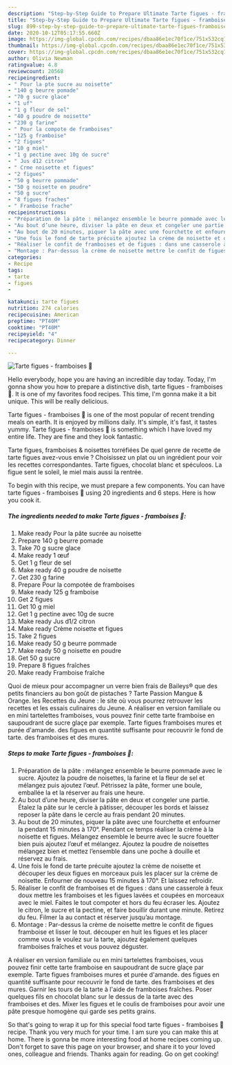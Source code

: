 ```yaml
---
description: "Step-by-Step Guide to Prepare Ultimate Tarte figues - framboises 🌸"
title: "Step-by-Step Guide to Prepare Ultimate Tarte figues - framboises 🌸"
slug: 899-step-by-step-guide-to-prepare-ultimate-tarte-figues-framboises
date: 2020-10-12T05:17:55.660Z
image: https://img-global.cpcdn.com/recipes/dbaa86e1ec70f1ce/751x532cq70/tarte-figues-framboises-🌸-photo-principale-de-la-recette.jpg
thumbnail: https://img-global.cpcdn.com/recipes/dbaa86e1ec70f1ce/751x532cq70/tarte-figues-framboises-🌸-photo-principale-de-la-recette.jpg
cover: https://img-global.cpcdn.com/recipes/dbaa86e1ec70f1ce/751x532cq70/tarte-figues-framboises-🌸-photo-principale-de-la-recette.jpg
author: Olivia Newman
ratingvalue: 4.8
reviewcount: 20568
recipeingredient:
- " Pour la pte sucre au noisette"
- "140 g beurre pomade"
- "70 g sucre glace"
- "1 uf"
- "1 g fleur de sel"
- "40 g poudre de noisette"
- "230 g farine"
- " Pour la compote de framboises"
- "125 g framboise"
- "2 figues"
- "10 g miel"
- "1 g pectine avec 10g de sucre"
- " Jus d12 citron"
- " Crme noisette et figues"
- "2 figues"
- "50 g beurre pommade"
- "50 g noisette en poudre"
- "50 g sucre"
- "8 figues fraches"
- " Framboise frache"
recipeinstructions:
- "Préparation de la pâte : mélangez ensemble le beurre pommade avec le sucre. Ajoutez la poudre de noisettes, la farine et la fleur de sel et mélangez puis ajoutez l’œuf. Pétrissez la pâte, former une boule, emballée la et la réserver au frais une heure."
- "Au bout d’une heure, diviser la pâte en deux et congeler une partie. Étalez la pâte sur le cercle à pâtisser, découper les bords et laissez reposer la pâte dans le cercle au frais pendant 20 minutes."
- "Au bout de 20 minutes, piquer la pâte avec une fourchette et enfourner la pendant 15 minutes à 170°. Pendant ce temps réaliser la crème à la noisette et figues. Mélangez ensemble le beurre avec le sucre fouetter bien puis ajoutez l’œuf et mélangez. Ajoutez la poudre de noisettes mélangez bien et mettez l’ensemble dans une poche à douille et réservez au frais."
- "Une fois le fond de tarte précuite ajoutez la crème de noisette et découper les deux figues en morceaux puis les placer sur la crème de noisette. Enfourner de nouveau 15 minutes à 170°. Et laissez refroidir."
- "Réaliser le confit de framboises et de figues : dans une casserole à feux doux mettre les framboises et les figues lavées et coupées en morceaux avec le miel. Faites le tout compoter et hors du feu écraser les. Ajoutez le citron, le sucre et la pectine, et faire bouillir durant une minute. Retirez du feu. Filmer la au contact et réserver jusqu’au montage."
- "Montage : Par-dessus la crème de noisette mettre le confit de figues framboise et lisser le tout. découper en huit les figues et les placer comme vous le voulez sur la tarte, ajoutez également quelques framboises fraîches et vous pouvez déguster."
categories:
- Recipe
tags:
- tarte
- figues
- 

katakunci: tarte figues  
nutrition: 274 calories
recipecuisine: American
preptime: "PT40M"
cooktime: "PT40M"
recipeyield: "4"
recipecategory: Dinner

---
```



![Tarte figues - framboises 🌸](https://img-global.cpcdn.com/recipes/dbaa86e1ec70f1ce/751x532cq70/tarte-figues-framboises-🌸-photo-principale-de-la-recette.jpg)

Hello everybody, hope you are having an incredible day today. Today, I'm gonna show you how to prepare a distinctive dish, tarte figues - framboises 🌸. It is one of my favorites food recipes. This time, I'm gonna make it a bit unique. This will be really delicious.

Tarte figues - framboises 🌸 is one of the most popular of recent trending meals on earth. It is enjoyed by millions daily. It's simple, it's fast, it tastes yummy. Tarte figues - framboises 🌸 is something which I have loved my entire life. They are fine and they look fantastic.

Tarte figues, framboises &amp; noisettes torréfiées De quel genre de recette de tarte figues avez-vous envie ? Choisissez un plat ou un ingrédient pour voir les recettes correspondantes. Tarte figues, chocolat blanc et spéculoos. La figue sent le soleil, le miel mais aussi la rentrée.


To begin with this recipe, we must prepare a few components. You can have tarte figues - framboises 🌸 using 20 ingredients and 6 steps. Here is how you cook it.

<!--inarticleads1-->

##### The ingredients needed to make Tarte figues - framboises 🌸:

1. Make ready  Pour la pâte sucrée au noisette
1. Prepare 140 g beurre pomade
1. Take 70 g sucre glace
1. Make ready 1 œuf
1. Get 1 g fleur de sel
1. Make ready 40 g poudre de noisette
1. Get 230 g farine
1. Prepare  Pour la compotée de framboises
1. Make ready 125 g framboise
1. Get 2 figues
1. Get 10 g miel
1. Get 1 g pectine avec 10g de sucre
1. Make ready  Jus d1/2 citron
1. Make ready  Crème noisette et figues
1. Take 2 figues
1. Make ready 50 g beurre pommade
1. Make ready 50 g noisette en poudre
1. Get 50 g sucre
1. Prepare 8 figues fraîches
1. Make ready  Framboise fraîche


Quoi de mieux pour accompagner un verre bien frais de Baileys® que des petits financiers au bon goût de pistaches ? Tarte Passion Mangue &amp; Orange. les Recettes du Jeune : le site où vous pourrez retrouver les recettes et les essais culinaires du Jeune. A réaliser en version familiale ou en mini tartelettes framboises, vous pouvez finir cette tarte framboise en saupoudrant de sucre glaçe par exemple. Tarte figues framboises mures et purée d&#39;amande. des figues en quantité suffisante pour recouvrir le fond de tarte. des framboises et des mures. 

<!--inarticleads2-->

##### Steps to make Tarte figues - framboises 🌸:

1. Préparation de la pâte : mélangez ensemble le beurre pommade avec le sucre. Ajoutez la poudre de noisettes, la farine et la fleur de sel et mélangez puis ajoutez l’œuf. Pétrissez la pâte, former une boule, emballée la et la réserver au frais une heure.
1. Au bout d’une heure, diviser la pâte en deux et congeler une partie. Étalez la pâte sur le cercle à pâtisser, découper les bords et laissez reposer la pâte dans le cercle au frais pendant 20 minutes.
1. Au bout de 20 minutes, piquer la pâte avec une fourchette et enfourner la pendant 15 minutes à 170°. Pendant ce temps réaliser la crème à la noisette et figues. Mélangez ensemble le beurre avec le sucre fouetter bien puis ajoutez l’œuf et mélangez. Ajoutez la poudre de noisettes mélangez bien et mettez l’ensemble dans une poche à douille et réservez au frais.
1. Une fois le fond de tarte précuite ajoutez la crème de noisette et découper les deux figues en morceaux puis les placer sur la crème de noisette. Enfourner de nouveau 15 minutes à 170°. Et laissez refroidir.
1. Réaliser le confit de framboises et de figues : dans une casserole à feux doux mettre les framboises et les figues lavées et coupées en morceaux avec le miel. Faites le tout compoter et hors du feu écraser les. Ajoutez le citron, le sucre et la pectine, et faire bouillir durant une minute. Retirez du feu. Filmer la au contact et réserver jusqu’au montage.
1. Montage : Par-dessus la crème de noisette mettre le confit de figues framboise et lisser le tout. découper en huit les figues et les placer comme vous le voulez sur la tarte, ajoutez également quelques framboises fraîches et vous pouvez déguster.


A réaliser en version familiale ou en mini tartelettes framboises, vous pouvez finir cette tarte framboise en saupoudrant de sucre glaçe par exemple. Tarte figues framboises mures et purée d&#39;amande. des figues en quantité suffisante pour recouvrir le fond de tarte. des framboises et des mures. Garnir les tours de la tarte à l&#39;aide de framboises fraîches. Poser quelques fils en chocolat blanc sur le dessus de la tarte avec des framboises et des. Mixer les figues et le coulis de framboises pour avoir une pâte presque homogène qui garde ses petits grains. 

So that's going to wrap it up for this special food tarte figues - framboises 🌸 recipe. Thank you very much for your time. I am sure you can make this at home. There is gonna be more interesting food at home recipes coming up. Don't forget to save this page on your browser, and share it to your loved ones, colleague and friends. Thanks again for reading. Go on get cooking!
